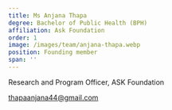 ```yaml
---
title: Ms Anjana Thapa
degree: Bachelor of Public Health (BPH)
affiliation: Ask Foundation
order: 1
image: /images/team/anjana-thapa.webp
position: Founding member
span: ''
---
```


Research and Program Officer, ASK Foundation

[thapaanjana44@gmail.com](mailto:thapaanjana44@gmail.com)
